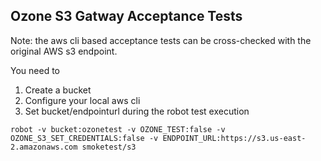 <!---
  Licensed under the Apache License, Version 2.0 (the "License");
  you may not use this file except in compliance with the License.
  You may obtain a copy of the License at

   http://www.apache.org/licenses/LICENSE-2.0

  Unless required by applicable law or agreed to in writing, software
  distributed under the License is distributed on an "AS IS" BASIS,
  WITHOUT WARRANTIES OR CONDITIONS OF ANY KIND, either express or implied.
  See the License for the specific language governing permissions and
  limitations under the License. See accompanying LICENSE file.
-->

## Ozone S3 Gatway Acceptance Tests

Note: the aws cli based acceptance tests can be cross-checked with the original AWS s3 endpoint.

You need to

  1. Create a bucket
  2. Configure your local aws cli
  3. Set bucket/endpointurl during the robot test execution

```
robot -v bucket:ozonetest -v OZONE_TEST:false -v OZONE_S3_SET_CREDENTIALS:false -v ENDPOINT_URL:https://s3.us-east-2.amazonaws.com smoketest/s3
```
